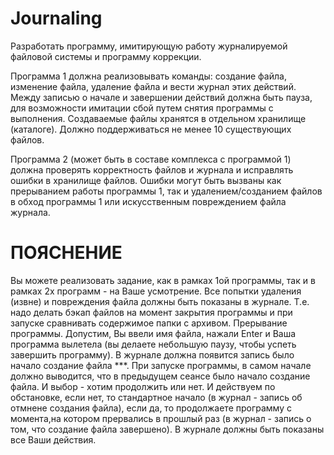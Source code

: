 # Journaling

Разработать  программу,  имитирующую работу журналируемой файловой системы и программу коррекции.

Программа  1 должна  реализовывать  команды:  создание  файла, изменение файла,  удаление  файла  и вести журнал этих действий. Между записью о начале  и  завершении  действий  должна  быть   пауза, для возможности имитации  сбой  путем снятия программы с выполнения. Создаваемые файлы хранятся  в  отдельном  хранилище (каталоге). Должно поддерживаться не менее 10 существующих файлов.

Программа  2  (может  быть  в составе комплекса с программой 1) должна проверять корректность  файлов  и  журнала  и  исправлять  ошибки  в хранилище  файлов.  Ошибки  могут  быть вызваны как прерыванием работы программы  1, так и удалением/созданием файлов в обход программы 1 или искусственным повреждением файла журнала.

# ПОЯСНЕНИЕ

Вы можете реализовать задание, как в рамках 1ой программы, так и в рамках 2х программ - на Ваше усмотрение. Все попытки удаления (извне) и повреждения файла должны быть показаны в журнале. Т.е. надо делать бэкап файлов на момент закрытия программы и при запуске сравнивать содержимое папки с архивом.
Прерывание программы. Допустим, Вы ввели имя файла, нажали Enter и Ваша программа вылетела (вы делаете небольшую паузу, чтобы успеть завершить программу). В журнале должна появится запись было начало создание файла ***. При запуске программы, в самом начале должно выводится, что в предыдущем сеансе было начало создание файла. И выбор - хотим продолжить или нет. И действуем по обстановке, если нет, то стандартное начало (в журнал - запись об отмнене создания файла), если да, то продолжаете программу с момента,на котором прервались в прошлый раз (в журнал - запись о том, что создание файла завершено). В журнале должны быть показаны все Ваши действия.
